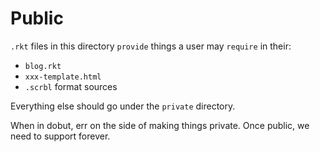 # Public

`.rkt` files in this directory `provide` things a user may `require`
in their:

- `blog.rkt`
- `xxx-template.html`
- `.scrbl` format sources

Everything else should go under the `private` directory.

When in dobut, err on the side of making things private. Once public,
we need to support forever.
